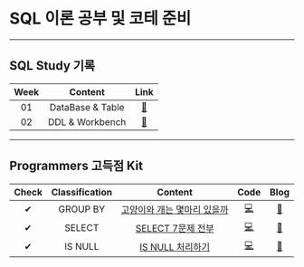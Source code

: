 # SQL 이론 공부 및 코테 준비
---
## SQL Study 기록   
| Week | Content | Link |   
| :--: | :--: | :--: |     
| 01 | DataBase & Table | [🌳](https://github.com/YOOHYOJEONG/SQL_study/tree/master/week01) |    
| 02 | DDL & Workbench | [🌳](https://github.com/YOOHYOJEONG/SQL_study/tree/master/week02)|   
---

## Programmers 고득점 Kit
| Check | Classification | Content | Code | Blog |   
| :--: | :--: | :--: | :--: | :--: |    
| ✔ | GROUP BY | [고양이와 개는 몇마리 있을까](https://programmers.co.kr/learn/courses/30/lessons/59040) | [💻](https://github.com/YOOHYOJEONG/SQL_study/blob/master/programmers_kit/%EA%B3%A0%EC%96%91%EC%9D%B4%EA%B0%9C%EB%AA%87%EB%A7%88%EB%A6%AC.sql) | [📑](https://iambeginnerdeveloper.tistory.com/130) |    
| ✔ | SELECT | [SELECT 7문제 전부](https://programmers.co.kr/learn/courses/30/parts/17042) | [💻](https://github.com/YOOHYOJEONG/SQL_study/blob/master/programmers_kit/SELECT_all.sql) | [📑](https://iambeginnerdeveloper.tistory.com/135) |    
| ✔ | IS NULL | [IS NULL 처리하기](https://programmers.co.kr/learn/courses/30/lessons/59410) | [💻](https://github.com/YOOHYOJEONG/SQL_study/blob/master/programmers_kit/ISNULL%EC%B2%98%EB%A6%AC.sql) | [📑](https://iambeginnerdeveloper.tistory.com/136) |    
